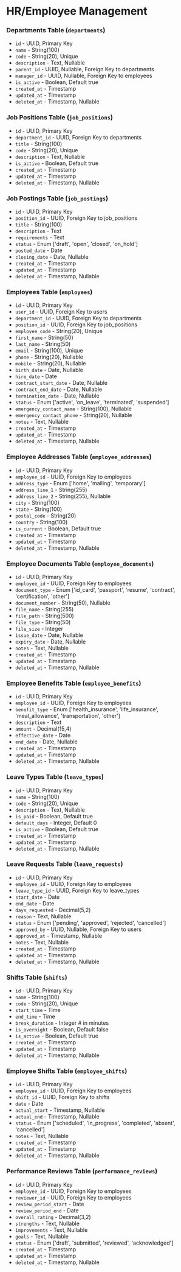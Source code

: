 # HR/Employee Management

### Departments Table (`departments`)

-   `id` - UUID, Primary Key
-   `name` - String(100)
-   `code` - String(20), Unique
-   `description` - Text, Nullable
-   `parent_id` - UUID, Nullable, Foreign Key to departments
-   `manager_id` - UUID, Nullable, Foreign Key to employees
-   `is_active` - Boolean, Default true
-   `created_at` - Timestamp
-   `updated_at` - Timestamp
-   `deleted_at` - Timestamp, Nullable

### Job Positions Table (`job_positions`)

-   `id` - UUID, Primary Key
-   `department_id` - UUID, Foreign Key to departments
-   `title` - String(100)
-   `code` - String(20), Unique
-   `description` - Text, Nullable
-   `is_active` - Boolean, Default true
-   `created_at` - Timestamp
-   `updated_at` - Timestamp
-   `deleted_at` - Timestamp, Nullable

### Job Postings Table (`job_postings`)

-   `id` - UUID, Primary Key
-   `position_id` - UUID, Foreign Key to job_positions
-   `title` - String(100)
-   `description` - Text
-   `requirements` - Text
-   `status` - Enum ['draft', 'open', 'closed', 'on_hold']
-   `posted_date` - Date
-   `closing_date` - Date, Nullable
-   `created_at` - Timestamp
-   `updated_at` - Timestamp
-   `deleted_at` - Timestamp, Nullable
  
### Employees Table (`employees`)

-   `id` - UUID, Primary Key
-   `user_id` - UUID, Foreign Key to users
-   `department_id` - UUID, Foreign Key to departments
-   `position_id` - UUID, Foreign Key to job_positions
-   `employee_code` - String(20), Unique
-   `first_name` - String(50)
-   `last_name` - String(50)
-   `email` - String(100), Unique
-   `phone` - String(20), Nullable
-   `mobile` - String(20), Nullable
-   `birth_date` - Date, Nullable
-   `hire_date` - Date
-   `contract_start_date` - Date, Nullable
-   `contract_end_date` - Date, Nullable
-   `termination_date` - Date, Nullable
-   `status` - Enum ['active', 'on_leave', 'terminated', 'suspended']
-   `emergency_contact_name` - String(100), Nullable
-   `emergency_contact_phone` - String(20), Nullable
-   `notes` - Text, Nullable
-   `created_at` - Timestamp
-   `updated_at` - Timestamp
-   `deleted_at` - Timestamp, Nullable

### Employee Addresses Table (`employee_addresses`)

-   `id` - UUID, Primary Key
-   `employee_id` - UUID, Foreign Key to employees
-   `address_type` - Enum ['home', 'mailing', 'temporary']
-   `address_line_1` - String(255)
-   `address_line_2` - String(255), Nullable
-   `city` - String(100)
-   `state` - String(100)
-   `postal_code` - String(20)
-   `country` - String(100)
-   `is_current` - Boolean, Default true
-   `created_at` - Timestamp
-   `updated_at` - Timestamp
-   `deleted_at` - Timestamp, Nullable

### Employee Documents Table (`employee_documents`)

-   `id` - UUID, Primary Key
-   `employee_id` - UUID, Foreign Key to employees
-   `document_type` - Enum ['id_card', 'passport', 'resume', 'contract', 'certification', 'other']
-   `document_number` - String(50), Nullable
-   `file_name` - String(255)
-   `file_path` - String(500)
-   `file_type` - String(50)
-   `file_size` - Integer
-   `issue_date` - Date, Nullable
-   `expiry_date` - Date, Nullable
-   `notes` - Text, Nullable
-   `created_at` - Timestamp
-   `updated_at` - Timestamp
-   `deleted_at` - Timestamp, Nullable

### Employee Benefits Table (`employee_benefits`)

-   `id` - UUID, Primary Key
-   `employee_id` - UUID, Foreign Key to employees
-   `benefit_type` - Enum ['health_insurance', 'life_insurance', 'meal_allowance', 'transportation', 'other']
-   `description` - Text
-   `amount` - Decimal(15,4)
-   `effective_date` - Date
-   `end_date` - Date, Nullable
-   `created_at` - Timestamp
-   `updated_at` - Timestamp
-   `deleted_at` - Timestamp, Nullable

### Leave Types Table (`leave_types`)

-   `id` - UUID, Primary Key
-   `name` - String(100)
-   `code` - String(20), Unique
-   `description` - Text, Nullable
-   `is_paid` - Boolean, Default true
-   `default_days` - Integer, Default 0
-   `is_active` - Boolean, Default true
-   `created_at` - Timestamp
-   `updated_at` - Timestamp
-   `deleted_at` - Timestamp, Nullable

### Leave Requests Table (`leave_requests`)

-   `id` - UUID, Primary Key
-   `employee_id` - UUID, Foreign Key to employees
-   `leave_type_id` - UUID, Foreign Key to leave_types
-   `start_date` - Date
-   `end_date` - Date
-   `days_requested` - Decimal(5,2)
-   `reason` - Text, Nullable
-   `status` - Enum ['pending', 'approved', 'rejected', 'cancelled']
-   `approved_by` - UUID, Nullable, Foreign Key to users
-   `approved_at` - Timestamp, Nullable
-   `notes` - Text, Nullable
-   `created_at` - Timestamp
-   `updated_at` - Timestamp
-   `deleted_at` - Timestamp, Nullable

### Shifts Table (`shifts`)

-   `id` - UUID, Primary Key
-   `name` - String(100)
-   `code` - String(20), Unique
-   `start_time` - Time
-   `end_time` - Time
-   `break_duration` - Integer # in minutes
-   `is_overnight` - Boolean, Default false
-   `is_active` - Boolean, Default true
-   `created_at` - Timestamp
-   `updated_at` - Timestamp
-   `deleted_at` - Timestamp, Nullable

### Employee Shifts Table (`employee_shifts`)

-   `id` - UUID, Primary Key
-   `employee_id` - UUID, Foreign Key to employees
-   `shift_id` - UUID, Foreign Key to shifts
-   `date` - Date
-   `actual_start` - Timestamp, Nullable
-   `actual_end` - Timestamp, Nullable
-   `status` - Enum ['scheduled', 'in_progress', 'completed', 'absent', 'cancelled']
-   `notes` - Text, Nullable
-   `created_at` - Timestamp
-   `updated_at` - Timestamp
-   `deleted_at` - Timestamp, Nullable

### Performance Reviews Table (`performance_reviews`)

-   `id` - UUID, Primary Key
-   `employee_id` - UUID, Foreign Key to employees
-   `reviewer_id` - UUID, Foreign Key to employees
-   `review_period_start` - Date
-   `review_period_end` - Date
-   `overall_rating` - Decimal(3,2)
-   `strengths` - Text, Nullable
-   `improvements` - Text, Nullable
-   `goals` - Text, Nullable
-   `status` - Enum ['draft', 'submitted', 'reviewed', 'acknowledged']
-   `created_at` - Timestamp
-   `updated_at` - Timestamp
-   `deleted_at` - Timestamp, Nullable
